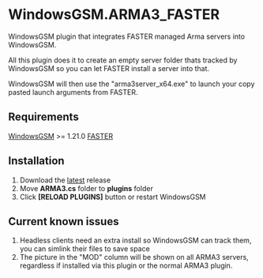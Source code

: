 # WindowsGSM.ARMA3_FASTER
WindowsGSM plugin that integrates FASTER managed Arma servers into WindowsGSM.

All this plugin does it to create an empty server folder thats tracked by WindowsGSM so you can let FASTER install a server into that.

WindowsGSM will then use the "arma3server_x64.exe" to launch your copy pasted launch arguments from FASTER.

## Requirements
[WindowsGSM](https://github.com/WindowsGSM/WindowsGSM) >= 1.21.0
[FASTER](https://github.com/Foxlider/FASTER)

## Installation
1. Download the [latest](https://github.com/BattlefieldDuck/WindowsGSM.ARMA3/releases/latest) release
1. Move **ARMA3.cs** folder to **plugins** folder
1. Click **[RELOAD PLUGINS]** button or restart WindowsGSM

## Current known issues
1. Headless clients need an extra install so WindowsGSM can track them, you can simlink their files to save space
2. The picture in the "MOD" column will be shown on all ARMA3 servers, regardless if installed via this plugin or the normal ARMA3 plugin.